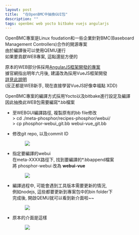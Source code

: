 ```yaml
---
layout: post
title:  "在OpenBMC中抽換GUI包"
description: ""
tags: openbmc web yocto bitbake vuejs angularjs
---
```




OpenBMC專案是Linux foudation和一些企業針對BMC(Baseboard Management Controllers)合作的開源專案  
由於編譯後可以使用QEMU運行  
如果要貢獻WEB專案, 這點還挺方便的  

原本的WEB部分係採用[AngularJS框架開發的專案](https://github.com/openbmc/docs/blob/master/development/web-ui.md)    
據官網指出明年六月後, 建議改為採用VueJS框架開發  
[詳見此說明](https://github.com/openbmc/phosphor-webui/blob/master/README.md)  
(反正都是WEB新手, 現在直接學習VueJS好像幸福點 XDD)  

OpenBMC專案的編譯方式採用Yocto以及bitbake進行設定及編譯   
因此抽換此WEB包需要編寫*.bb檔案   

* 至WEBGUI編譯路徑, 複製原有的bb file修改    
  \> cd  ./meta-phosphor/recipes-phosphor/webui/  
  \> cp phosphor-webui_git.bb webui-vue_git.bb  
* 修改git repo, 以及commit ID  
  <figure class="foto-legenda">
    <img src="{{ "/assets/2020/2020080401.jpg"}}">
  </figure>
* 指定要編譯的webui  
  在meta-XXXX路徑下, 找到要編譯的*.bbappend檔案    
  將 phosphor-webui 改為 **webui-vue**  
  <figure class="foto-legenda">
    <img src="{{ "/assets/2020/2020080402.jpg"}}">
  </figure>
* 編譯過程中, 可能會遇到工具版本需要更新的情況,   
  例如nodejs, 這些都要更新到專案包中的bin folder下  
  完成後, 開啟QEMU就可以看到新介面啦~~  
  <figure class="foto-legenda">
    <img src="{{ "/assets/2020/2020080403.jpg"}}">
  </figure>

* 原本的介面是這樣  
  <figure class="foto-legenda">
    <img src="{{ "/assets/2020/2020080404.jpg"}}">
  </figure>








